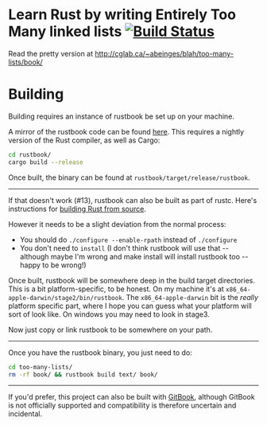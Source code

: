 # Learn Rust by writing Entirely Too Many linked lists [![Build Status](https://travis-ci.org/rust-unofficial/too-many-lists.svg?branch=master)](https://travis-ci.org/rust-unofficial/too-many-lists)

Read the pretty version at http://cglab.ca/~abeinges/blah/too-many-lists/book/

# Building

Building requires an instance of rustbook be set up on your machine.

A mirror of the rustbook code can be found [here](https://github.com/steveklabnik/rustbook).
This requires a nightly version of the Rust compiler, as well as Cargo:

```sh
cd rustbook/
cargo build --release
```

Once built, the binary can be found at `rustbook/target/release/rustbook`.

---

If that doesn't work (#13), rustbook can also be built as part of rustc.
Here's instructions for
[building Rust from source](https://github.com/rust-lang/rust/#building-from-source).

However it needs to be a slight deviation from the normal process:

* You should do `./configure --enable-rpath` instead of `./configure`
* You don't need to `install` (I don't think rustbook will use that -- although
  maybe I'm wrong and make install will install rustbook too -- happy to be wrong!)

Once built, rustbook will be somewhere deep in the build target
directories. This is a bit platform-specific, to be honest. On my
machine it's at `x86_64-apple-darwin/stage2/bin/rustbook`. The
`x86_64-apple-darwin` bit is the *really* platform specific part,
where I hope you can guess what your platform will sort of look
like. On windows you may need to look in stage3.

Now just copy or link rustbook to be somewhere on your path.

---

Once you have the rustbook binary, you just need to do:

```sh
cd too-many-lists/
rm -rf book/ && rustbook build text/ book/
```

---

If you'd prefer, this project can also be built with
[GitBook](https://github.com/GitbookIO/gitbook), although GitBook
is not officially supported and compatibility is therefore
uncertain and incidental.
